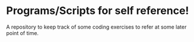 # Programs/Scripts for self reference!
A repository to keep track of some coding exercises to refer at some later point of time.
